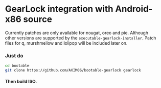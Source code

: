 # GearLock integration with Android-x86 source

Currently patches are only available for nougat, oreo and pie.
Although other versions are supported by the `executable-gearlock-installer`.
Patch files for q, murshmellow and lolipop will be included later on.

### Just do

```bash
cd bootable
git clone https://github.com/AXIM0S/bootable-gearlock gearlock
```

#### Then build ISO.

